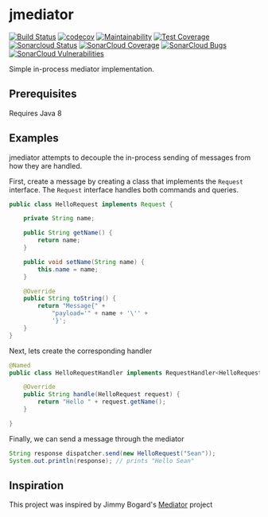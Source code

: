 # jmediator

[![Build Status](https://travis-ci.com/seancarroll/jmediator.svg?branch=master)](https://travis-ci.com/seancarroll/jmediator)
[![codecov](https://codecov.io/gh/seancarroll/jmediator/branch/master/graph/badge.svg)](https://codecov.io/gh/seancarroll/jmediator)
[![Maintainability](https://api.codeclimate.com/v1/badges/71e99c60f84bf8229d25/maintainability)](https://codeclimate.com/github/seancarroll/jmediator/maintainability)
[![Test Coverage](https://api.codeclimate.com/v1/badges/71e99c60f84bf8229d25/test_coverage)](https://codeclimate.com/github/seancarroll/jmediator/test_coverage)
[![Sonarcloud Status](https://sonarcloud.io/api/project_badges/measure?project=seancarroll_jmediator&metric=alert_status)](https://sonarcloud.io/dashboard?id=seancarroll_jmediator) 
[![SonarCloud Coverage](https://sonarcloud.io/api/project_badges/measure?project=seancarroll_jmediator&metric=coverage)](https://sonarcloud.io/component_measures/metric/coverage/list?id=seancarroll_jmediator)
[![SonarCloud Bugs](https://sonarcloud.io/api/project_badges/measure?project=seancarroll_jmediator&metric=bugs)](https://sonarcloud.io/component_measures/metric/reliability_rating/list?id=seancarroll_jmediator)
[![SonarCloud Vulnerabilities](https://sonarcloud.io/api/project_badges/measure?project=seancarroll_jmediator&metric=vulnerabilities)](https://sonarcloud.io/component_measures/metric/security_rating/list?id=seancarroll_jmediator)


Simple in-process mediator implementation.

## Prerequisites

Requires Java 8

## Examples

jmediator attempts to decouple the in-process sending of messages from how they are handled.

First, create a message by creating a class that implements the `Request` interface. 
The `Request` interface handles both commands and queries.

```java
public class HelloRequest implements Request {

    private String name;

    public String getName() {
        return name;
    }

    public void setName(String name) {
        this.name = name;
    }

    @Override
    public String toString() {
        return "Message{" +
            "payload='" + name + '\'' +
            '}';
    }
}
```

Next, lets create the corresponding handler

```java
@Named
public class HelloRequestHandler implements RequestHandler<HelloRequest, String> {

    @Override
    public String handle(HelloRequest request) {
        return "Hello " + request.getName();
    }

}
```

Finally, we can send a message through the mediator

```java
String response dispatcher.send(new HelloRequest("Sean"));
System.out.println(response); // prints "Hello Sean"
```

## Inspiration

This project was inspired by Jimmy Bogard's [Mediator](https://github.com/jbogard/MediatR) project 
